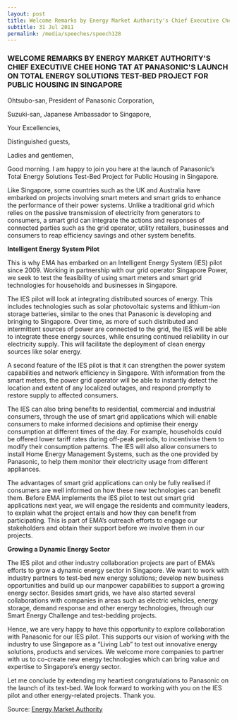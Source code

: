 ```yaml
---
layout: post
title: Welcome Remarks by Energy Market Authority's Chief Executive Chee Hong Tat at Panasonic's launch on total energy solutions test-bed project for public housing in Singapore
subtitle: 31 Jul 2011
permalink: /media/speeches/speech128
---
```


### WELCOME REMARKS BY ENERGY MARKET AUTHORITY'S CHIEF EXECUTIVE CHEE HONG TAT AT PANASONIC'S LAUNCH ON TOTAL ENERGY SOLUTIONS TEST-BED PROJECT FOR PUBLIC HOUSING IN SINGAPORE

Ohtsubo-san, President of Panasonic Corporation,

Suzuki-san, Japanese Ambassador to Singapore,

Your Excellencies,

Distinguished guests,

Ladies and gentlemen,

Good morning. I am happy to join you here at the launch of Panasonic’s Total Energy Solutions Test-Bed Project for Public Housing in Singapore.

Like Singapore, some countries such as the UK and Australia have embarked on projects involving smart meters and smart grids to enhance the performance of their power systems. Unlike a traditional grid which relies on the passive transmission of electricity from generators to consumers, a smart grid can integrate the actions and responses of connected parties such as the grid operator, utility retailers, businesses and consumers to reap efficiency savings and other system benefits.

**Intelligent Energy System Pilot**

This is why EMA has embarked on an Intelligent Energy System (IES) pilot since 2009. Working in partnership with our grid operator Singapore Power, we seek to test the feasibility of using smart meters and smart grid technologies for households and businesses in Singapore.

The IES pilot will look at integrating distributed sources of energy. This includes technologies such as solar photovoltaic systems and lithium-ion storage batteries, similar to the ones that Panasonic is developing and bringing to Singapore. Over time, as more of such distributed and intermittent sources of power are connected to the grid, the IES will be able to integrate these energy sources, while ensuring continued reliability in our electricity supply. This will facilitate the deployment of clean energy sources like solar energy.

A second feature of the IES pilot is that it can strengthen the power system capabilities and network efficiency in Singapore. With information from the smart meters, the power grid operator will be able to instantly detect the location and extent of any localized outages, and respond promptly to restore supply to affected consumers.

The IES can also bring benefits to residential, commercial and industrial consumers, through the use of smart grid applications which will enable consumers to make informed decisions and optimise their energy consumption at different times of the day. For example, households could be offered lower tariff rates during off-peak periods, to incentivise them to modify their consumption patterns. The IES will also allow consumers to install Home Energy Management Systems, such as the one provided by Panasonic, to help them monitor their electricity usage from different appliances.

The advantages of smart grid applications can only be fully realised if consumers are well informed on how these new technologies can benefit them. Before EMA implements the IES pilot to test out smart grid applications next year, we will engage the residents and community leaders, to explain what the project entails and how they can benefit from participating. This is part of EMA’s outreach efforts to engage our stakeholders and obtain their support before we involve them in our projects.

**Growing a Dynamic Energy Sector**

The IES pilot and other industry collaboration projects are part of EMA’s efforts to grow a dynamic energy sector in Singapore. We want to work with industry partners to test-bed new energy solutions; develop new business opportunities and build up our manpower capabilities to support a growing energy sector. Besides smart grids, we have also started several collaborations with companies in areas such as electric vehicles, energy storage, demand response and other energy technologies, through our Smart Energy Challenge and test-bedding projects.

Hence, we are very happy to have this opportunity to explore collaboration with Panasonic for our IES pilot. This supports our vision of working with the industry to use Singapore as a “Living Lab” to test out innovative energy solutions, products and services. We welcome more companies to partner with us to co-create new energy technologies which can bring value and expertise to Singapore’s energy sector.

Let me conclude by extending my heartiest congratulations to Panasonic on the launch of its test-bed. We look forward to working with you on the IES pilot and other energy-related projects. Thank you.


Source: [<a href="https://www.ema.gov.sg/speech.aspx?news_sid=20140609jyadniC0hsfm" target="_blank">Energy Market Authority</a>](https://www.ema.gov.sg/speech.aspx?news_sid=20140609jyadniC0hsfm)
